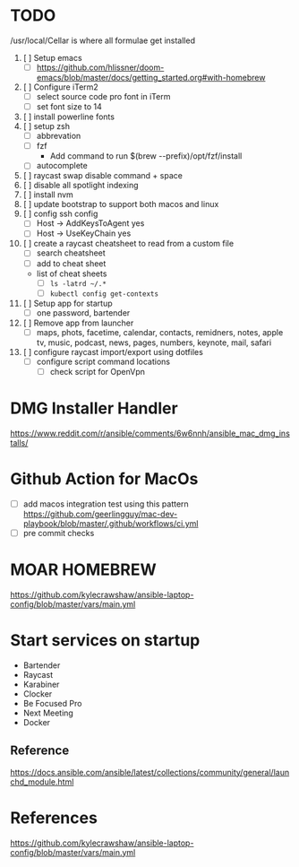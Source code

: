 # TODO

/usr/local/Cellar is where all formulae get installed

1. [ ] Setup emacs
    * [ ] https://github.com/hlissner/doom-emacs/blob/master/docs/getting_started.org#with-homebrew
2. [ ] Configure iTerm2
    * [ ] select source code pro font in iTerm
    * [ ] set font size to 14
3. [ ] install powerline fonts
4. [ ] setup zsh
    * [ ] abbrevation
    * [ ] fzf
      * Add command to run $(brew --prefix)/opt/fzf/install
    * [ ] autocomplete
5. [ ] raycast swap disable command + space
6. [ ] disable all spotlight indexing
7. [ ] install nvm
8. [ ] update bootstrap to support both macos and linux
9. [ ] config ssh config
    * [ ] Host -> AddKeysToAgent yes
    * [ ] Host -> UseKeyChain yes
10. [ ] create a raycast cheatsheet to read from a custom file
    * [ ] search cheatsheet
    * [ ] add to cheat sheet
    * list of cheat sheets
        * [ ] `ls -latrd ~/.*`
        * [ ] `kubectl config get-contexts`
11. [ ] Setup app for startup
    * [ ] one password, bartender
12. [ ] Remove app from launcher
    * [ ] maps, phots, facetime, calendar, contacts, remidners, notes, apple tv, music, podcast, news, pages, numbers, keynote, mail, safari
13. [ ] configure raycast import/export using dotfiles
    * [ ] configure script command locations
        * [ ] check script for OpenVpn

# DMG Installer Handler

https://www.reddit.com/r/ansible/comments/6w6nnh/ansible_mac_dmg_installs/

# Github Action for MacOs

* [ ] add macos integration test using this pattern https://github.com/geerlingguy/mac-dev-playbook/blob/master/.github/workflows/ci.yml
* [ ] pre commit checks

# MOAR HOMEBREW

https://github.com/kylecrawshaw/ansible-laptop-config/blob/master/vars/main.yml

# Start services on startup

* Bartender
* Raycast
* Karabiner
* Clocker
* Be Focused Pro
* Next Meeting
* Docker

## Reference
https://docs.ansible.com/ansible/latest/collections/community/general/launchd_module.html

# References

https://github.com/kylecrawshaw/ansible-laptop-config/blob/master/vars/main.yml
